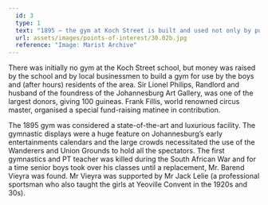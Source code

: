 ```yaml
---
  id: 3
  type: 1
  text: "1895 – the gym at Koch Street is built and used not only by pupils at the school. This picture shows some senior boys (in Marist PT uniform) and some other adults training ‘after hours’. "
  url: assets/images/points-of-interest/30.02b.jpg
  reference: "Image: Marist Archive"
---
```

There was initially no gym at the Koch Street school, but money was raised by the school and by local businessmen to build a gym for use by the boys and (after hours) residents of the area. Sir Lionel Philips, Randlord and husband of the foundress of the Johannesburg Art Gallery, was one of the largest donors, giving 100 guineas. Frank Fillis, world renowned circus master, organised a special fund-raising matinee in contribution. 

The 1895 gym was considered a state-of-the-art and luxurious facility. The gymnastic displays were a huge feature on Johannesburg’s early entertainments calendars and the large crowds necessitated the use of the Wanderers and Union Grounds to hold all the spectators. The first gymnastics and PT teacher was killed during the South African War and for a time senior boys took over his classes until a replacement, Mr. Barend Vieyra was found. Mr Vieyra was supported by Mr Jack Lelie (a professional sportsman who also taught the girls at Yeoville Convent in the 1920s and 30s). 
